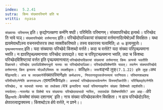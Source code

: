 ```yaml
---
index:  5.2.41
sutra:  किमः संख्यापरिमाणे डति च
vritti:  nyasa
---
```


`संख्यायाः परिमाणम्` इति। कृद्योगलक्षणा कर्मणि षष्ठी। परिमितिः परिमाणम्। संख्यापरिच्छेद इत्यर्थः। परिच्छेद ति भावे घञ्। `संख्यापरिच्छेदे वर्त्तमानात्` इति। परिच्छेदोपाधिकायां संख्यायां वर्त्तमानादित्येषोऽर्थो विवक्षितः। यथा ह्ययमेवार्थोऽस्य वचनस्योत्तरत्र तथा व्यक्तीकरिष्यते। तस्य वकारस्य घत्वमिति; `वो घः` इत्यनुवृत्तेः। `पृच्छ्यमानत्वात्` इति। यदा संख्यायाः परिच्छेदे किंशब्दो वर्त्तते। कदा च वर्त्तते? यदा संख्या परिपृच्छ्यमाना भवति। न ह्यपरिपृच्छ्यमानायाः परिच्छेद उपपद्यते। यदा च परिपृटच्छ्यमाना भवति, तदा च किंशब्दः परिच्छेदविशिष्टायां वर्त्तत इति पृच्छ्यमानत्वात् `परिच्छेदोपादिकायां संख्यायां वर्त्तमानात् किमः प्रत्ययो भवतीति विज्ञायते। परिच्छेद उपाधिविशेषणभूतो यस्याः सा परिच्छेदोपाधिका। परिचछेदविशेषणेति यावत्। तदनेन संक्यापरिच्छेदे वर्त्तमानात् किम इत्यस्य योऽर्थोऽभिमतः स व्यक्तीकृतः। `कति` इति। जसः `षड्भ्यो लुक्` (7.1.22) इति लुक्।
`अथ वा` इत्यादि। अत्र च व्याख्याने `संख्यापरिमाणे` इति कर्मधारयः, निपातनादुपसर्जनस्यायं परनिपातः। परिमाणशब्दश्च परिमीयतेऽनेनेति करणसाधनः। `एवमात्मिकैव` इति। अस्यार्थं परिच्छेदस्वभावेत्यनेन विस्पष्टीकरोति। परिच्छिद्यतेऽनेनेति परिच्छेदः, स स्वभावो यस्याः सा तथोक्ता। `यत्र` इत्यादिना यदर्थं परिमाणग्रहणेन संख्या विशेष्यते तद्दर्शयति। स्यादेतत्--नास्त्येव स विशेषो यत्र संख्यायाः परिच्छेदस्वभावो नास्ति, तदपार्थकं विशेषणमिति? अत आह--`क्षेपे हि` इत्यादि। `केयमेषां संख्या दशानाम्` इति। नात्र संख्या परिच्छेदकत्वेन विवक्षिता। न ह्यत्र परिच्छेदोऽस्ति; क्षेपपरत्वाद्वाक्यस्य। किंशब्दोऽत्र क्षेपे वर्त्तते, न प्रश्ने।।

